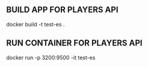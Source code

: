 ## BUILD APP FOR PLAYERS API
docker build -t test-es .
## RUN CONTAINER FOR PLAYERS API
docker run -p 3200:9500 -it test-es